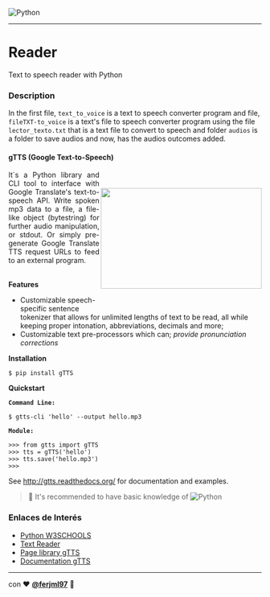 ![Python](http://img.shields.io/badge/-Python-3776AB?style=flat-square&logo=python&logoColor=ffffff)

---

# Reader
Text to speech reader with Python

### Description
In the first file, `text_to_voice` is a text to speech converter program 
and file, `fileTXT-to_voice` is a text's file to speech converter program using 
the file `lector_texto.txt` that is a text file to convert to speech
and folder `audios` is a folder to save audios and now, has the audios outcomes added.

#### gTTS (Google Text-to-Speech)
<img src="https://i.imgur.com/UdocDTY.jpeg" align="right" height="200" width="320" vspace="35">
<div style="text-align: justify;">
  It´s a Python library and CLI tool to interface with Google Translate's text-to-speech API. 
  Write spoken mp3 data to a file, a file-like object (bytestring) for further audio manipulation, or stdout. 
  Or simply pre-generate Google Translate TTS request URLs to feed to an external program. 
 
</div> <br> 


**Features**
 - Customizable speech-specific sentence tokenizer that allows for unlimited lengths of text to be read, all while keeping proper intonation, abbreviations, decimals and more;
 - Customizable text pre-processors which can; *provide pronunciation corrections*

**Installation**
  
  ``` 
  $ pip install gTTS
  ```

**Quickstart**  

  **` Command Line: `**  
  
  ```
  $ gtts-cli 'hello' --output hello.mp3
  ```
  **` Module: `**  
  ```
  >>> from gtts import gTTS
  >>> tts = gTTS('hello')
  >>> tts.save('hello.mp3')
  >>> 
  ```
 
  
See http://gtts.readthedocs.org/ for documentation and examples. 

> 🛑 It's recommended to have basic knowledge of ![Python](http://img.shields.io/badge/-Python-3776AB?style=flat-square&logo=python&logoColor=ffffff)

### Enlaces de Interés
- [Python W3SCHOOLS](https://www.w3schools.com/python/default.asp "Python W3SCHOOLS")
- [Text Reader](https://www.textfromtospeech.com/es/text-to-voice/#:~:text=Una%20herramienta%20de%20texto%20a,en%20voz%20alta%20textos%20digitales.&text=Luego%2C%20a%20trav%C3%A9s%20de%20un,de%20audio%20de%20ese%20texto. "Text Reader")
- [Page library gTTS](https://pypi.org/project/gTTS/ "Page library gTTS")
- [Documentation gTTS](https://gtts.readthedocs.io/en/latest/ "Documentation gTTS")

---

con ❤ **[@ferjml97](https://github.com/ferjml97)** 🙂
